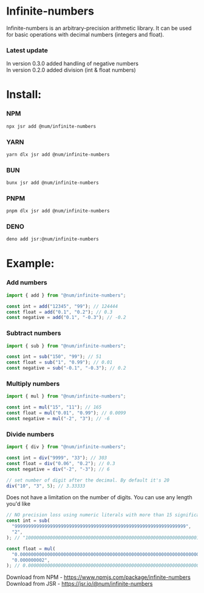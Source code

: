 # Infinite-numbers

Infinite-numbers is an arbitrary-precision arithmetic library. It can be used
for basic operations with decimal numbers (integers and float).

### Latest update

In version 0.3.0 added handling of negative numbers \
In version 0.2.0 added division (int & float numbers)

# Install:

### NPM

```bash
npx jsr add @num/infinite-numbers
```

### YARN

```bash
yarn dlx jsr add @num/infinite-numbers
```

### BUN

```bash
bunx jsr add @num/infinite-numbers
```

### PNPM

```bash
pnpm dlx jsr add @num/infinite-numbers
```

### DENO

```bash
deno add jsr:@num/infinite-numbers
```

# Example:

### Add numbers

```javascript
import { add } from "@num/infinite-numbers";

const int = add("12345", "99"); // 124444
const float = add("0.1", "0.2"); // 0.3
const negative = add("0.1", "-0.3"); // -0.2
```

### Subtract numbers
```javascript
import { sub } from "@num/infinite-numbers";

const int = sub("150", "99"); // 51
const float = sub("1", "0.99"); // 0.01
const negative = sub("-0.1", "-0.3"); // 0.2
```

### Multiply numbers
```javascript
import { mul } from "@num/infinite-numbers";

const int = mul("15", "11"); // 165
const float = mul("0.01", "0.99"); // 0.0099
const negative = mul("-2", "3"); // -6
```

### Divide numbers
```javascript
import { div } from "@num/infinite-numbers";

const int = div("9999", "33"); // 303
const float = div("0.06", "0.2"); // 0.3
const negative = div("-2", "-3"); // 6

// set number of digit after the decimal. By default it's 20
div("10", "3", 5); // 3.33333
```

Does not have a limitation on the number of digits. You can use any length you'd
like

```javascript
// NO precision loss using numeric literals with more than 15 significant digits.
const int = sub(
  "999999999999999999999999999999999999999999999999999999999999999",
  "2",
); // "1000000000000000000000000000000000000000000000000000000000000001"

const float = mul(
  "0.00000000000000000000000000000000000000000000000000000000000000000009",
  "0.000000002",
); // 0.00000000000000000000000000000000000000000000000000000000000000000000000000018
```

Download from NPM - https://www.npmjs.com/package/infinite-numbers \
Download from JSR - https://jsr.io/@num/infinite-numbers